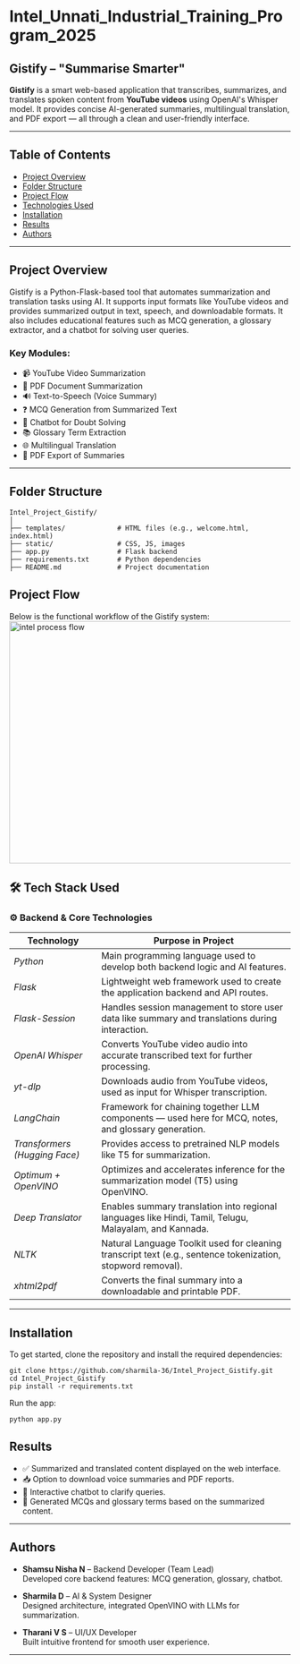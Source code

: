 # Intel_Unnati_Industrial_Training_Program_2025

## Gistify – "Summarise Smarter"

**Gistify** is a smart web-based application that transcribes, summarizes, and translates spoken content from **YouTube videos** using OpenAI's Whisper model. It provides concise AI-generated summaries, multilingual translation, and PDF export — all through a clean and user-friendly interface.

---
## Table of Contents  
- [Project Overview](#project-overview)  
- [Folder Structure](#folder-structure) 
- [Project Flow](#project-flow)
- [Technologies Used](#tech-stack-used)  
- [Installation](#installation)  
- [Results](#results)     
- [Authors](#authors)

---
## Project Overview  
Gistify is a Python-Flask-based tool that automates summarization and translation tasks using AI. It supports input formats like YouTube videos and provides summarized output in text, speech, and downloadable formats. It also includes educational features such as MCQ generation, a glossary extractor, and a chatbot for solving user queries.

### Key Modules:  
- 📹 YouTube Video Summarization  
- 📄 PDF Document Summarization  
- 🔊 Text-to-Speech (Voice Summary)  
- ❓ MCQ Generation from Summarized Text  
- 🤖 Chatbot for Doubt Solving  
- 📚 Glossary Term Extraction  
- 🌐 Multilingual Translation  
- 📝 PDF Export of Summaries  

---
## Folder Structure

```plaintext
Intel_Project_Gistify/
│
├── templates/             # HTML files (e.g., welcome.html, index.html)
├── static/                # CSS, JS, images
├── app.py                 # Flask backend
├── requirements.txt       # Python dependencies
├── README.md              # Project documentation
```
## Project Flow  
Below is the functional workflow of the Gistify system:
<img width="776" height="433" alt="intel process flow" src="https://github.com/user-attachments/assets/c9426067-97ad-4408-8541-c7ae4b0cb8bd" />


## 🛠 Tech Stack Used

### ⚙ Backend & Core Technologies

| Technology               | Purpose in Project |
|--------------------------|--------------------|
| *Python*               | Main programming language used to develop both backend logic and AI features. |
| *Flask*                | Lightweight web framework used to create the application backend and API routes. |
| *Flask-Session*        | Handles session management to store user data like summary and translations during interaction. |
| *OpenAI Whisper*       | Converts YouTube video audio into accurate transcribed text for further processing. |
| *yt-dlp*               | Downloads audio from YouTube videos, used as input for Whisper transcription. |
| *LangChain*            | Framework for chaining together LLM components — used here for MCQ, notes, and glossary generation. |
| *Transformers (Hugging Face)* | Provides access to pretrained NLP models like T5 for summarization. |
| *Optimum + OpenVINO*   | Optimizes and accelerates inference for the summarization model (T5) using OpenVINO. |
| *Deep Translator*      | Enables summary translation into regional languages like Hindi, Tamil, Telugu, Malayalam, and Kannada. |
| *NLTK*                 | Natural Language Toolkit used for cleaning transcript text (e.g., sentence tokenization, stopword removal). |
| *xhtml2pdf*            | Converts the final summary into a downloadable and printable PDF. |
---

## Installation  
To get started, clone the repository and install the required dependencies:

```plaintext
git clone https://github.com/sharmila-36/Intel_Project_Gistify.git  
cd Intel_Project_Gistify  
pip install -r requirements.txt  
```
Run the app:
```plaintext
python app.py
```

## Results

- ✅ Summarized and translated content displayed on the web interface.  
- 📥 Option to download voice summaries and PDF reports.  
- 💬 Interactive chatbot to clarify queries.  
- 📝 Generated MCQs and glossary terms based on the summarized content.

---

## Authors

- **Shamsu Nisha N** – Backend Developer (Team Lead)  
  Developed core backend features: MCQ generation, glossary, chatbot.

- **Sharmila D** – AI & System Designer  
  Designed architecture, integrated OpenVINO with LLMs for summarization.

- **Tharani V S** – UI/UX Developer  
  Built intuitive frontend for smooth user experience.

---
